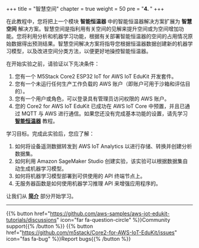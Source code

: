 +++
title = "智慧空间"
chapter = true
weight = 50
pre = "<b>4. </b>"
+++

在此教程中，您将把上一个模块 **智能恒温器** 中的智能恒温器解决方案扩展为 **智慧空间** 解决方案。智慧空间是指利用有关空间的见解来提升空间或为空间增加功能。您将利用分析和机器学习功能，根据有关部署智能恒温器的空间的占用情况原始数据得出预测结果。智慧空间解决方案将指导您根据恒温器数据创建新的机器学习模型，以及改进空间分类方法，以便更好地操控智能恒温器。

在开始实验之前，请验证以下先决条件：
1. 您有一个 M5Stack Core2 ESP32 IoT for AWS IoT EduKit 开发套件。
2. 您有一个未运行任何生产工作负载的 AWS 账户（即账户可用于沙箱和评估目的）。
3. 您有一个用户或角色，可以登录具有管理员访问权限的 AWS 账户。
3. 您的 Core2 for AWS IoT EduKit 已成功在 AWS IoT Core 中预置，并且已通过 MQTT 与 AWS 进行通信。如果您还没有完成基本功能的设置，请先学习 [**智能恒温器**](/cn/smart-thermostat.html) 教程。

学习目标。完成此实验后，您应了解：
1. 如何将设备遥测数据转发到 AWS IoT Analytics 以进行存储、转换并创建分析数据集。
2. 如何利用 Amazon SageMaker Studio 创建实验，该实验可以根据数据集自动生成机器学习模型。
3. 如何将机器学习模型部署到可供使用的 API 终端节点上。
4. 无服务器函数是如何使用机器学习推理 API 来增强应用程序的。

让我们从 [**简介**](/cn/smart-spaces/introduction.html) 部分开始学习。

---
{{% button href="https://github.com/aws-samples/aws-iot-edukit-tutorials/discussions" icon="far fa-question-circle" %}}Community support{{% /button %}} {{% button href="https://github.com/m5stack/Core2-for-AWS-IoT-EduKit/issues" icon="fas fa-bug" %}}Report bugs{{% /button %}}